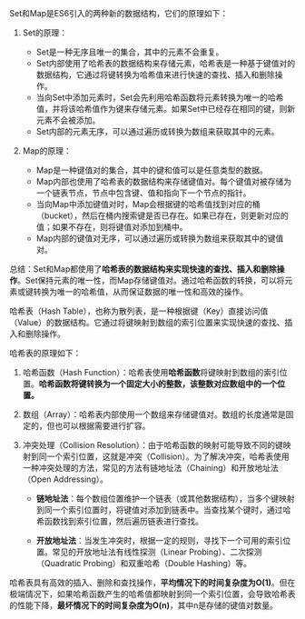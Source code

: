Set和Map是ES6引入的两种新的数据结构，它们的原理如下：

1. Set的原理：
   - Set是一种无序且唯一的集合，其中的元素不会重复。
   - Set内部使用了哈希表的数据结构来存储元素，哈希表是一种基于键值对的数据结构，它通过将键转换为哈希值来进行快速的查找、插入和删除操作。
   - 当向Set中添加元素时，Set会先利用哈希函数将元素转换为唯一的哈希值，并将该哈希值作为键来存储元素。如果Set中已经存在相同的键，则新元素不会被添加。
   - Set内部的元素无序，可以通过遍历或转换为数组来获取其中的元素。

2. Map的原理：
   - Map是一种键值对的集合，其中的键和值可以是任意类型的数据。
   - Map内部也使用了哈希表的数据结构来存储键值对。每个键值对被存储为一个链表节点，节点中包含键、值和指向下一个节点的指针。
   - 当向Map中添加键值对时，Map会根据键的哈希值找到对应的桶（bucket），然后在桶内搜索键是否已存在。如果已存在，则更新对应的值；如果不存在，则将键值对添加到桶中。
   - Map内部的键值对无序，可以通过遍历或转换为数组来获取其中的键值对。

总结：Set和Map都使用了**哈希表的数据结构来实现快速的查找、插入和删除操作**。Set保持元素的唯一性，而Map存储键值对。通过哈希函数的转换，可以将元素或键转换为唯一的哈希值，从而保证数据的唯一性和高效的操作。



哈希表（Hash Table），也称为散列表，是一种根据键（Key）直接访问值（Value）的数据结构。它通过将键映射到数组的索引位置来实现快速的查找、插入和删除操作。

哈希表的原理如下：

1. 哈希函数（Hash Function）：哈希表使用**哈希函数**将键映射到数组的索引位置。**哈希函数将键转换为一个固定大小的整数，该整数对应数组中的一个位置。**

2. 数组（Array）：哈希表内部使用一个数组来存储键值对。数组的长度通常是固定的，但也可以根据需要进行扩容。

3. 冲突处理（Collision Resolution）：由于哈希函数的映射可能导致不同的键映射到同一个索引位置，这就是冲突（Collision）。为了解决冲突，哈希表使用一种冲突处理的方法，常见的方法有链地址法（Chaining）和开放地址法（Open Addressing）。

   - **链地址法**：每个数组位置维护一个链表（或其他数据结构），当多个键映射到同一个索引位置时，将键值对添加到链表中。当查找某个键时，通过哈希函数找到索引位置，然后遍历链表进行查找。
   
   - **开放地址法**：当发生冲突时，根据一定的规则，寻找下一个可用的索引位置。常见的开放地址法有线性探测（Linear Probing）、二次探测（Quadratic Probing）和双重哈希（Double Hashing）等。

哈希表具有高效的插入、删除和查找操作，**平均情况下的时间复杂度为O(1)**。但在极端情况下，如果哈希函数产生的哈希值都映射到同一个索引位置，会导致哈希表的性能下降，**最坏情况下的时间复杂度为O(n)**，其中n是存储的键值对数量。

